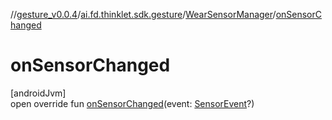 //[gesture_v0.0.4](../../../index.md)/[ai.fd.thinklet.sdk.gesture](../index.md)/[WearSensorManager](index.md)/[onSensorChanged](on-sensor-changed.md)

# onSensorChanged

[androidJvm]\
open override fun [onSensorChanged](on-sensor-changed.md)(event: [SensorEvent](https://developer.android.com/reference/kotlin/android/hardware/SensorEvent.html)?)
